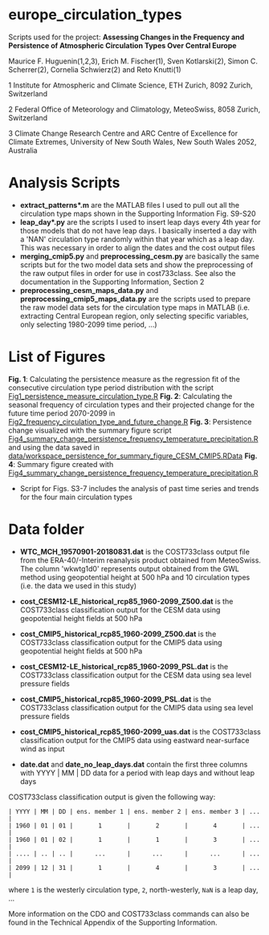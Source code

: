 # europe_circulation_types
Scripts used for the project: __Assessing Changes in the Frequency and Persistence of Atmospheric Circulation Types Over Central Europe__

Maurice F. Huguenin(1,2,3), Erich M. Fischer(1), Sven Kotlarski(2), Simon C. Scherrer(2), Cornelia Schwierz(2) and Reto Knutti(1)


1 Institute for Atmospheric and Climate Science, ETH Zurich, 8092 Zurich, Switzerland
 
2 Federal Office of Meteorology and Climatology, MeteoSwiss, 8058 Zurich, Switzerland

3 Climate Change Research Centre and ARC Centre of Excellence for Climate Extremes, University of New South Wales, New South Wales 2052, Australia 

# Analysis Scripts

- __extract_patterns*.m__ are the MATLAB files I used to pull out all the circulation type maps shown in the Supporting Information Fig. S9-S20
- __leap_day*.py__ are the scripts I used to insert leap days every 4th year for those models that do not have leap days. I basically inserted a day with a 'NAN' circulation type randomly within that year which as a leap day. This was necessary in order to align the dates and the cost output files
- __merging_cmip5.py__ and __preprocessing_cesm.py__ are basically the same scripts but for the two model data sets and show the preprocessing of the raw output files in order for use in cost733class. See also the documentation in the Supporting Information, Section 2
- __preprocessing_cesm_maps_data.py__ and __preprocessing_cmip5_maps_data.py__ are the scripts used to prepare the raw model data sets for the circulation type maps in MATLAB (i.e. extracting Central European region, only selecting specific variables, only selecting 1980-2099 time period, ...)

# List of Figures
__Fig. 1__: Calculating the persistence measure as the regression fit of the consecutive circulation type period distribution with the script [Fig1_persistence_measure_circulation_type.R](Fig1_persistence_measure_circulation_type.R)
__Fig. 2__: Calculating the seasonal frequency of circulation types and their projected change for the future time period 2070-2099 in [Fig2_frequency_circulation_type_and_future_change.R](Fig2_frequency_circulation_type_and_future_change.R)
__Fig. 3__: Persistence change visualized with the summary figure script [Fig4_summary_change_persistence_frequency_temperature_precipitation.R](Fig4_summary_change_persistence_frequency_temperature_precipitation.R) and using the data saved in [data/workspace_persistence_for_summary_figure_CESM_CMIP5.RData](data/workspace_persistence_for_summary_figure_CESM_CMIP5.RData)
__Fig. 4__: Summary figure created with [Fig4_summary_change_persistence_frequency_temperature_precipitation.R](Fig4_summary_change_persistence_frequency_temperature_precipitation.R)

 
- Script for Figs. S3-7 includes the analysis of past time series and trends for the four main circulation types

# Data folder

- __WTC_MCH_19570901-20180831.dat__ is the COST733class output file from the ERA-40/-Interim reanalysis product obtained from MeteoSwiss. The column 'wkwtg1d0' represents output obtained from the GWL method using geopotential height at 500 hPa and 10 circulation types (i.e. the data we used in this study)
- __cost_CESM12-LE_historical_rcp85_1960-2099_Z500.dat__ is the COST733class classification output for the CESM data using geopotential height fields at 500 hPa
- __cost_CMIP5_historical_rcp85_1960-2099_Z500.dat__ is the COST733class classification output for the CMIP5 data using geopotential height fields at 500 hPa
- __cost_CESM12-LE_historical_rcp85_1960-2099_PSL.dat__ is the COST733class classification output for the CESM data using sea level pressure fields
- __cost_CMIP5_historical_rcp85_1960-2099_PSL.dat__ is the COST733class classification output for the CMIP5 data using sea level pressure fields 
- __cost_CMIP5_historical_rcp85_1960-2099_uas.dat__ is the COST733class classification output for the CMIP5 data using eastward near-surface wind as input

- __date.dat__ and __date_no_leap_days.dat__ contain the first three columns with YYYY | MM | DD data for a period with leap days and without leap days

COST733class classification output is given the following way:

```
| YYYY | MM | DD | ens. member 1 | ens. member 2 | ens. member 3 | ... |
| 1960 | 01 | 01 |       1       |       2       |       4       | ... |
| 1960 | 01 | 02 |       1       |       1       |       3       | ... |
| .... | .. | .. |      ...      |      ...      |      ...      | ... |
| 2099 | 12 | 31 |       1       |       4       |       3       | ... |

```
where `1` is the westerly circulation type, `2`, north-westerly, `NaN` is a leap day, ...  

More information on the CDO and COST733class commands can also be found in the Technical Appendix of the Supporting Information.